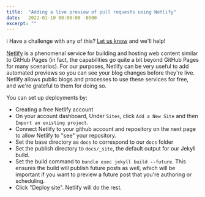 ```yaml
---
title:  "Adding a live preview of pull requests using Netlify"
date:   2022-01-10 00:00:00 -0500
excerpt: ""
---
```


:information_source: Have a challenge with any of this? [Let us know](https://github.com/excellalabs/blog-in-a-box/issues/new) and we'll help!

[Netlify](https://www.netlify.com/) is a phenomenal service for building and hosting web content similar to GitHub Pages (in fact, the capabilities go quite a bit beyond GitHub Pages for many scenarios). For our purposes, Netlify can be very useful to add automated previews so you can see your blog changes before they're live. Netlify allows public blogs and processes to use these services for free, and we're grateful to them for doing so.

You can set up deployments by:

* Creating a free Netlify account
* On your account dashboard, Under `Sites`, click `Add a New Site` and then `Import an existing project`.
* Connect Netlify to your github account and repository on the next page to allow Netlify to "see" your repository.
* Set the base directory as `docs` to correspond to our `docs` folder
* Set the publish directory to `docs/_site`, the default output for our Jekyll build.
* Set the build command to `bundle exec jekyll build --future`. This ensures the build will publish future posts as well, which will be important if you want to preview a future post that you're authoring or scheduling.
* Click "Deploy site". Netlify will do the rest.
